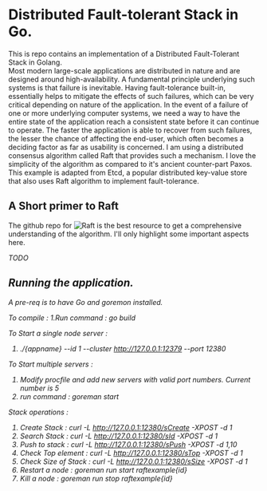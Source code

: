 
# Distributed Fault-tolerant Stack in Go.

This is repo contains an implementation of a Distributed Fault-Tolerant Stack in Golang. <br>
Most modern large-scale applications are distributed in nature and are designed around high-availability. A fundamental principle underlying such systems is that failure is inevitable. Having fault-tolerance built-in, essentially helps to mitigate the effects of such failures, which
can be very critical depending on nature of the application. In the event of a failure of one or more underlying computer systems, we need a way to have the entire state of the application reach a consistent state before it can continue to operate.
The faster the application is able to recover from such failures, the lesser the chance of affecting the end-user, which often becomes a deciding factor as far as usability is concerned. I am using a distributed consensus algorithm called Raft that provides such a
mechanism. I love the simplicity of the algorithm as compared to it's ancient counter-part Paxos. This example is adapted from Etcd, a popular distributed key-value store that also uses Raft algorithm to implement fault-tolerance.

## A Short primer to Raft
The github repo for ![Raft](https://raft.github.io/) is the best resource to get a comprehensive understanding of the algorithm. I'll only highlight some important aspects here.

<i>TODO

## Running the application.

A pre-req is to have Go and goremon installed.

To compile : 
1.Run command :  go build

To Start a single node server :
1. ./{appname} --id 1 --cluster http://127.0.0.1:12379 --port 12380

To Start multiple servers :
1. Modify procfile and add new servers with valid port numbers. Current number is 5
2. run command : goreman start

Stack operations :
1. Create Stack :          curl -L http://127.0.0.1:12380/sCreate -XPOST -d 1
2. Search Stack :          curl -L http://127.0.0.1:12380/sId -XPOST -d 1
3. Push to stack :         curl -L http://127.0.0.1:12380/sPush -XPOST -d 1,10
4. Check Top element  :    curl -L http://127.0.0.1:12380/sTop -XPOST -d 1
5. Check Size of Stack :   curl -L http://127.0.0.1:12380/sSize -XPOST -d 1
6. Restart a node :        goreman run start raftexample{id}
7. Kill a node :           goreman run stop raftexample{id}



